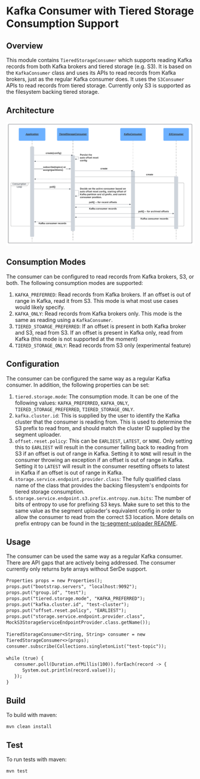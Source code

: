 # Kafka Consumer with Tiered Storage Consumption Support

## Overview
This module contains `TieredStorageConsumer` which supports reading Kafka records from both Kafka brokers and tiered storage (e.g. S3). 
It is based on the `KafkaConsumer` class and uses its APIs to read records from Kafka brokers, just as the regular Kafka consumer does.
It uses the `S3Consumer` APIs to read records from tiered storage. Currently only S3 is supported as the filesystem backing tiered storage.

## Architecture
![Consumer Architecture](../docs/images/consumer.png)

## Consumption Modes
The consumer can be configured to read records from Kafka brokers, S3, or both. The following consumption modes are supported:
1. `KAFKA_PREFERRED`: Read records from Kafka brokers. If an offset is out of range in Kafka, read it from S3. This mode is what most use cases would likely specify.
2. `KAFKA_ONLY`: Read records from Kafka brokers only. This mode is the same as reading using a `KafkaConsumer`.
3. `TIERED_STOARGE_PREFERRED`: If an offset is present in both Kafka broker and S3, read from S3. If an offset is present in Kafka only, read from Kafka (this mode is not supported at the moment)
4. `TIERED_STORAGE_ONLY`: Read records from S3 only (experimental feature)

## Configuration
The consumer can be configured the same way as a regular Kafka consumer. In addition, the following properties can be set:
1. `tiered.storage.mode`: The consumption mode. It can be one of the following values: `KAFKA_PREFERRED`, `KAFKA_ONLY`, `TIERED_STORAGE_PREFERRED`, `TIERED_STORAGE_ONLY`.
2. `kafka.cluster.id`: This is supplied by the user to identify the Kafka cluster that the consumer is reading from. This is used to determine the S3 prefix to read from, 
and should match the cluster ID supplied by the segment uploader.
3. `offset.reset.policy`: This can be `EARLIEST`, `LATEST`, or `NONE`. Only setting this to `EARLIEST` will result in the consumer
falling back to reading from S3 if an offset is out of range in Kafka. Setting it to `NONE` will result in the consumer throwing an exception if an offset is out of range in Kafka.
Setting it to `LATEST` will result in the consumer resetting offsets to latest in Kafka if an offset is out of range in Kafka.
4. `storage.service.endpoint.provider.class`: The fully qualified class name of the class that provides the backing filesystem's endpoints for tiered storage consumption.
5. `storage.service.endpoint.s3.prefix.entropy.num.bits`: The number of bits of entropy to use for prefixing S3 keys. Make sure to set this to the same value as the segment uploader's equivalent config
in order to allow the consumer to read from the correct S3 location. More details on prefix entropy can be found in the [ts-segment-uploader README](../ts-segment-uploader/README.md).

## Usage
The consumer can be used the same way as a regular Kafka consumer. There are API gaps that are actively being addressed.
The consumer currently only returns byte arrays without SerDe support.

```
Properties props = new Properties();
props.put("bootstrap.servers", "localhost:9092");
props.put("group.id", "test");
props.put("tiered.storage.mode", "KAFKA_PREFERRED");
props.put("kafka.cluster.id", "test-cluster");
props.put("offset.reset.policy", "EARLIEST");
props.put("storage.service.endpoint.provider.class", MockS3StorageServiceEndpointProvider.class.getName());

TieredStorageConsumer<String, String> consumer = new TieredStorageConsumer<>(props);
consumer.subscribe(Collections.singletonList("test-topic"));

while (true) {
   consumer.poll(Duration.ofMillis(100)).forEach(record -> {
      System.out.println(record.value());
   });
}
```

## Build
To build with maven:
```
mvn clean install
```

## Test
To run tests with maven:
```
mvn test
```
